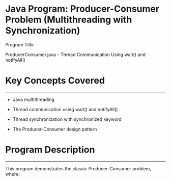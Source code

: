 # Java Program: Producer-Consumer Problem (Multithreading with Synchronization)

Program Title

ProducerConsumer.java – Thread Communication Using wait() and notifyAll()



# Key Concepts Covered
----------------------
* Java multithreading

* Thread communication using wait() and notifyAll()

* Thread synchronization with synchronized keyword

* The Producer-Consumer design pattern



# Program Description
---------------------
This program demonstrates the classic Producer-Consumer problem, where:



